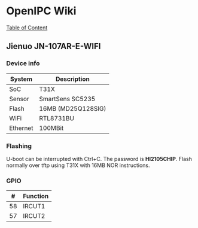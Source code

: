 # OpenIPC Wiki
[Table of Content](../README.md)

Jienuo JN-107AR-E-WIFI
--------------------

### Device info

| System | Description                            |
|--------|----------------------------------------|
| SoC      | T31X                                 |
| Sensor   | SmartSens SC5235                     |
| Flash    | 16MB (MD25Q128SIG)                   |
| WiFi     | RTL8731BU                            |
| Ethernet | 100MBit                              |

### Flashing
U-boot can be interrupted with Ctrl+C. The password is **HI2105CHIP**. Flash normally over tftp using T31X with 16MB NOR instructions.

### GPIO
| #      | Function           |
|--------|--------------------|
| 58     | IRCUT1             |
| 57     | IRCUT2             |
